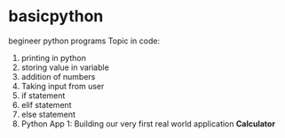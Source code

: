 # basicpython
begineer python programs
Topic in code:
<ol>
  <li>printing in python </li>
  <li>storing value in variable</li>
  <li>addition of numbers</li>
  <li>Taking input from user</li>
  <li> if statement</li>
  <li>elif statement</li>
  <li>else statement</li>
  <li>Python App 1: Building our very first real world application <b>Calculator</b></li>

</ol>
